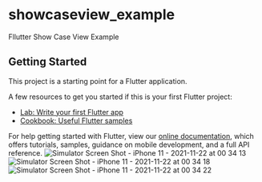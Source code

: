 # showcaseview_example

Fllutter Show Case View Example

## Getting Started

This project is a starting point for a Flutter application.

A few resources to get you started if this is your first Flutter project:

- [Lab: Write your first Flutter app](https://flutter.dev/docs/get-started/codelab)
- [Cookbook: Useful Flutter samples](https://flutter.dev/docs/cookbook)

For help getting started with Flutter, view our
[online documentation](https://flutter.dev/docs), which offers tutorials,
samples, guidance on mobile development, and a full API reference.
![Simulator Screen Shot - iPhone 11 - 2021-11-22 at 00 34 13](https://user-images.githubusercontent.com/64318805/142779792-0c50d476-25c4-473b-a13e-f498ffb98b95.png)
![Simulator Screen Shot - iPhone 11 - 2021-11-22 at 00 34 18](https://user-images.githubusercontent.com/64318805/142779796-2f71f016-4b22-489d-83f3-8656fa330646.png)
![Simulator Screen Shot - iPhone 11 - 2021-11-22 at 00 34 22](https://user-images.githubusercontent.com/64318805/142779799-6d67c590-5585-4f22-862d-0f6f2dc5279c.png)
